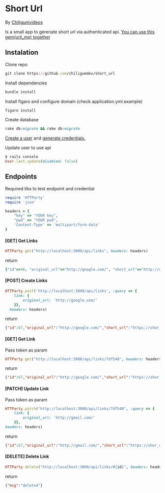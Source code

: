 
# Short Url

By [Chiligumvideos](http://chiligumvideos.com/)

Is a small app to gerenate short url via authenticated api.
[You can use this gem(urli_me) together](https://github.com/chiligumdev/urli_me)

## Instalation

Clone repo

```ruby
git clone https://github.com/chiligumdev/short_url
```

Install dependencies

````ruby
bundle install
````

Install figaro and configure domain (check application.yml.example)

```ruby
figaro install
```

Create database

```ruby
rake db:migrate && rake db:migrate
```

[Create a user](http://localhost:3000/users/sign_up) and [generate credentials.](http://localhost:3000/credentials)

Update user to use api

```ruby
$ rails console
User.last.update(disabled: false)
```

## Endpoints

Required libs to test endpoint and credential

```ruby
require 'HTTParty'
require 'json'

headers = {
	"key" => "YOUR key",
	"pwd" => "YOUR pwd",
	'Content-Type' => 'multipart/form-data'
}
```

#### [GET] Get Links

```ruby
HTTParty.get("http://localhost:3000/api/links", headers: headers)
```
return

```ruby
{"id"=>48, "original_url"=>"http://google.com/", "short_url"=>"http://urlcurta.com/324cce", "token"=>"324cce", "created_at"=>"2017-05-23T23:22:33.347Z"}
```

#### [POST] Create Links

```ruby
HTTParty.post('http://localhost:3000/api/links', :query => {
	link: {
		original_url: 'http://google.com/'
	}},
  headers: headers)
```
return

```json
{"id":67,"original_url":"http://google.com/","short_url":"https://shor_url.com/7df540","token":"7df540","created_at":"2017-05-24T22:54:47.234Z"}
```
#### [GET] Get Link
Pass token as param

```ruby
HTTParty.get("http://localhost:3000/api/links/7df540", headers: headers)
```
return

```json
{"id":67,"original_url":"http://google.com/","short_url":"https://shor_url.com/7df540","token":"7df540","created_at":"2017-05-24T22:54:47.234Z"}
```
#### [PATCH] Update Link
Pass token as param

```ruby
HTTParty.patch("http://localhost:3000/api/links/7df540", :query => {
	link: {
		original_url: 'http://gmail.com/'
	}},
headers: headers)
```

return

```json
{"id":67,"original_url":"http://gmail.com/","short_url":"https://shor_url.com/7df540","token":"7df540","created_at":"2017-05-24T22:54:47.234Z"}
```

#### [DELETE] Delete Link

```ruby
HTTParty.delete("http://localhost:3000/api/links/#{id}", headers: headers)
```
return

```json
{"msg":"deleted"}
```